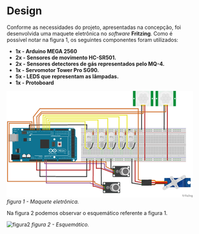 # Design

Conforme as necessidades do projeto, apresentadas na concepção, foi desenvolvida uma maquete eletrônica no *software* **Fritzing**.
Como é possível notar na figura 1, os seguintes componentes foram utilizados:

- **1x - Arduino MEGA 2560**
- **2x - Sensores de movimento HC-SR501.**
- **2x - Sensores detectores de gás representados pelo MQ-4.**
- **1x - Servomotor Tower Pro SG90.**
- **5x - LEDS que representam as lâmpadas.**
- **1x - Protoboard**

![figura1](https://github.com/luiz-sene/ProjetoIntegradorII/blob/main/imagens/design_PI_2.png)
*figura 1 - Maquete eletrônica.*

Na figura 2 podemos observar o esquemático referente a figura 1.

![figura2](https://github.com/luiz-sene/ProjetoIntegradorII/blob/main/imagens/design_PI_2_2_Esquemático.png)
*figura 2 - Esquemático.*

                       

